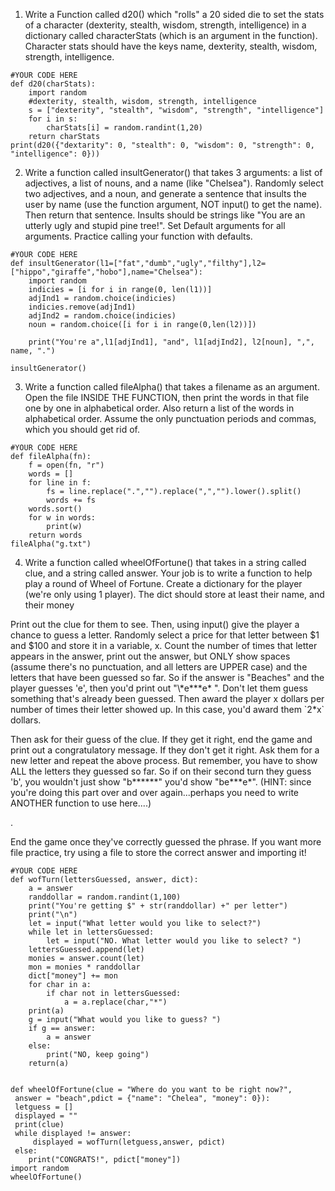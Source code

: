 1. Write a Function called d20() which "rolls" a 20 sided die to set the stats of a character (dexterity, stealth, wisdom, strength, intelligence) in a dictionary called characterStats (which is an argument in the function). Character stats should have the keys name, dexterity, stealth, wisdom, strength, intelligence.
```
#YOUR CODE HERE
def d20(charStats):
    import random
    #dexterity, stealth, wisdom, strength, intelligence
    s = ["dexterity", "stealth", "wisdom", "strength", "intelligence"]
    for i in s:
        charStats[i] = random.randint(1,20)
    return charStats
print(d20({"dextarity": 0, "stealth": 0, "wisdom": 0, "strength": 0, "intelligence": 0}))

```
2. Write a function called insultGenerator() that takes 3 arguments: a list of adjectives, a list of nouns, and a name (like "Chelsea"). Randomly select two adjectives, and a noun, and generate a sentence that insults the user by name (use the function argument, NOT input() to get the name). Then return that sentence. Insults should be strings like "You are an utterly ugly and stupid pine tree!". Set Default arguments for all arguments. Practice calling your function with defaults.
```
#YOUR CODE HERE
def insultGenerator(l1=["fat","dumb","ugly","filthy"],l2=["hippo","giraffe","hobo"],name="Chelsea"):
    import random
    indicies = [i for i in range(0, len(l1))]
    adjInd1 = random.choice(indicies)
    indicies.remove(adjInd1)
    adjInd2 = random.choice(indicies)
    noun = random.choice([i for i in range(0,len(l2))])

    print("You're a",l1[adjInd1], "and", l1[adjInd2], l2[noun], ",", name, ".")

insultGenerator()

```
3. Write a function called fileAlpha() that takes a filename as an argument. Open the file INSIDE THE FUNCTION, then print the words in that file one by one in alphabetical order. Also return a list of the words in alphabetical order. Assume
the only punctuation periods and commas, which you should get rid of.

```
#YOUR CODE HERE
def fileAlpha(fn):
    f = open(fn, "r")
    words = []
    for line in f:
        fs = line.replace(".","").replace(",","").lower().split()
        words += fs
    words.sort()
    for w in words:
        print(w)
    return words
fileAlpha("g.txt")

```
4. <p> Write a function called wheelOfFortune() that takes in a string called clue, and a string called answer. Your job is to write a function to help play a round of Wheel of Fortune. Create a dictionary for the player (we're only using 1 player). The dict should store at least their name, and their money<p>

<p>Print out the clue for them to see. Then, using input() give the player a chance to guess a letter. Randomly select a price for that letter between $1 and $100 and store it in a variable, x. Count the number of times that letter appears in the answer, print out the answer, but ONLY show spaces (assume there's no punctuation, and all letters are UPPER case) and the letters that have been guessed so far. So if the answer is "Beaches" and the player guesses 'e', then you'd print out "\*e***e* ". Don't let them guess something that's already been guessed. Then award the player x dollars per number of times their letter showed up. In this case, you'd award them `2*x` dollars. </p>

<p> Then ask for their guess of the clue. If they get it right, end the game and print out a congratulatory message. If they don't get it right. Ask them for a new letter and repeat the above process. But remember, you have to show ALL the letters they guessed so far. So if on their second turn they guess 'b', you wouldn't just show "b******" you'd show "be***e*". (HINT: since you're doing this part over and over again...perhaps you need to write ANOTHER function to use here....)<p/>.

<p> End the game once they've correctly guessed the phrase. If you want more file practice, try using a file to store the correct answer and importing it!  </p>

```
#YOUR CODE HERE
def wofTurn(lettersGuessed, answer, dict):
    a = answer
    randdollar = random.randint(1,100)
    print("You're getting $" + str(randdollar) +" per letter")
    print("\n")
    let = input("What letter would you like to select?")
    while let in lettersGuessed:
        let = input("NO. What letter would you like to select? ")
    lettersGuessed.append(let)
    monies = answer.count(let)
    mon = monies * randdollar
    dict["money"] += mon
    for char in a:
        if char not in lettersGuessed:
            a = a.replace(char,"*")
    print(a)
    g = input("What would you like to guess? ")
    if g == answer:
        a = answer
    else:
        print("NO, keep going")
    return(a)


def wheelOfFortune(clue = "Where do you want to be right now?",
 answer = "beach",pdict = {"name": "Chelea", "money": 0}):
 letguess = []
 displayed = ""
 print(clue)
 while displayed != answer:
     displayed = wofTurn(letguess,answer, pdict)
 else:
    print("CONGRATS!", pdict["money"])
import random
wheelOfFortune()
```
